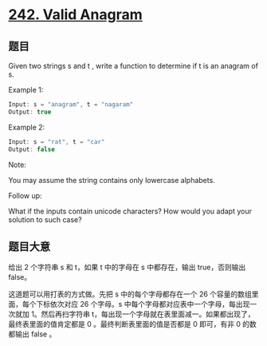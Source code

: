 # [242. Valid Anagram](https://leetcode.com/problems/valid-anagram/)

## 题目

Given two strings s and t , write a function to determine if t is an anagram of s.

Example 1:

```c
Input: s = "anagram", t = "nagaram"
Output: true
```

Example 2:

```c
Input: s = "rat", t = "car"
Output: false
```

Note:  

  
You may assume the string contains only lowercase alphabets.
  
  
    
Follow up:  


What if the inputs contain unicode characters? How would you adapt your solution to such case?

## 题目大意

给出 2 个字符串 s 和 t，如果 t 中的字母在 s 中都存在，输出 true，否则输出 false。

这道题可以用打表的方式做。先把 s 中的每个字母都存在一个 26 个容量的数组里面，每个下标依次对应 26 个字母。s 中每个字母都对应表中一个字母，每出现一次就加 1。然后再扫字符串 t，每出现一个字母就在表里面减一。如果都出现了，最终表里面的值肯定都是 0 。最终判断表里面的值是否都是 0 即可，有非 0 的数都输出 false 。